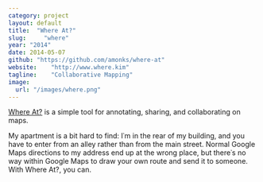 ```yaml
---
category: project
layout: default
title:  "Where At?"
slug:     "where"
year: "2014"
date: 2014-05-07
github: "https://github.com/amonks/where-at"
website:    "http://www.where.kim"
tagline:    "Collaborative Mapping"
image:
  url: "/images/where.png"
---
```

<a href="http://www.where.kim">Where At?</a> is a simple tool for annotating, sharing, and collaborating on maps.

My apartment is a bit hard to find: I&#8127;m in the rear of my building, and you have to enter from an alley rather than from the main street. Normal Google Maps directions to my address end up at the wrong place, but there&#8127;s no way within Google Maps to draw your own route and send it to someone. With Where At?, you can.
